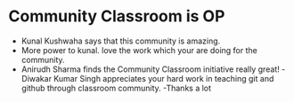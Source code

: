 # Community Classroom is OP

- Kunal Kushwaha says that this community is amazing.
- More power to kunal. love the work which your are doing for the community.
- Anirudh Sharma finds the Community Classroom initiative really great!
-Diwakar Kumar Singh appreciates your hard work in teaching git and github through classroom community.
-Thanks a lot
